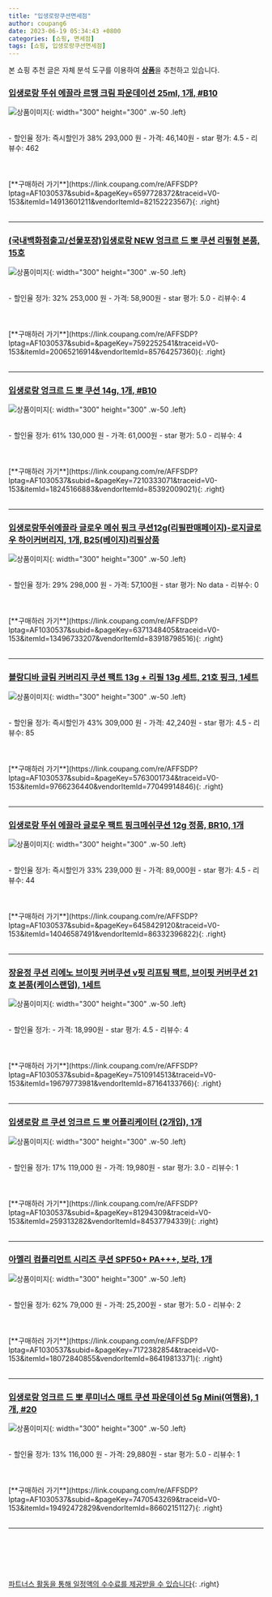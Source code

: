 ```yaml
---
title: "입생로랑쿠션면세점"
author: coupang6
date: 2023-06-19 05:34:43 +0800
categories: [쇼핑, 면세점]
tags: [쇼핑, 입생로랑쿠션면세점]
---
```


본 쇼핑 추천 글은 자체 분석 도구를 이용하여 [**상품**](https://link.coupang.com/a/bao1ui)을 추천하고 있습니다.

### [입생로랑 뚜쉬 에끌라 르땡 크림 파운데이션 25ml, 1개, #B10](https://link.coupang.com/re/AFFSDP?lptag=AF1030537&subid=&pageKey=6597728372&traceid=V0-153&itemId=14913601211&vendorItemId=82152223567)

![상품이미지](https://thumbnail9.coupangcdn.com/thumbnails/remote/230x230ex/image/vendor_inventory/7340/8f5fc12c5809e6778259b88c5134a26c71d176efe865393e20fc7f933a3a.png){: width="300" height="300" .w-50 .left}


<br>
- 할인율 정가: 즉시할인가 38%  293,000   원
- 가격: 46,140원
- star 평가: 4.5
- 리뷰수: 462
<br>
<br>
<br>
<br>
[**구매하러 가기**](https://link.coupang.com/re/AFFSDP?lptag=AF1030537&subid=&pageKey=6597728372&traceid=V0-153&itemId=14913601211&vendorItemId=82152223567){: .right}
<br>
<br>

---

### [(국내백화점출고/선물포장)입생로랑 NEW 엉크르 드 뽀 쿠션 리필형 본품, 15호](https://link.coupang.com/re/AFFSDP?lptag=AF1030537&subid=&pageKey=7592252541&traceid=V0-153&itemId=20065216914&vendorItemId=85764257360)

![상품이미지](https://thumbnail7.coupangcdn.com/thumbnails/remote/230x230ex/image/vendor_inventory/65a6/b75e23ab6042c368687ab85b4916d39d80ec781699e0af97f71a973ed6dc.jpg){: width="300" height="300" .w-50 .left}


<br>
- 할인율 정가: 32%  253,000   원
- 가격: 58,900원
- star 평가: 5.0
- 리뷰수: 4
<br>
<br>
<br>
<br>
[**구매하러 가기**](https://link.coupang.com/re/AFFSDP?lptag=AF1030537&subid=&pageKey=7592252541&traceid=V0-153&itemId=20065216914&vendorItemId=85764257360){: .right}
<br>
<br>

---

### [입생로랑 엉크르 드 뽀 쿠션 14g, 1개, #B10](https://link.coupang.com/re/AFFSDP?lptag=AF1030537&subid=&pageKey=7210333071&traceid=V0-153&itemId=18245166883&vendorItemId=85392009021)

![상품이미지](https://thumbnail7.coupangcdn.com/thumbnails/remote/230x230ex/image/vendor_inventory/7dc4/4bb8bdfc4dce8e4440dbeb04ccc22a7d3a7f4f566b1fd35159db558e0235.jpg){: width="300" height="300" .w-50 .left}


<br>
- 할인율 정가: 61%  130,000   원
- 가격: 61,000원
- star 평가: 5.0
- 리뷰수: 4
<br>
<br>
<br>
<br>
[**구매하러 가기**](https://link.coupang.com/re/AFFSDP?lptag=AF1030537&subid=&pageKey=7210333071&traceid=V0-153&itemId=18245166883&vendorItemId=85392009021){: .right}
<br>
<br>

---

### [입생로랑뚜쉬에끌라 글로우 메쉬 핑크 쿠션12g(리필판매페이지)-로지글로우 하이커버리지, 1개, B25(베이지)리필상품](https://link.coupang.com/re/AFFSDP?lptag=AF1030537&subid=&pageKey=6371348405&traceid=V0-153&itemId=13496733207&vendorItemId=83918798516)

![상품이미지](https://thumbnail10.coupangcdn.com/thumbnails/remote/230x230ex/image/vendor_inventory/3ccd/54bd5cd98311ac081323ea3ee70f4db1c4d3716bb43a5a423c34faa69fa0.JPG){: width="300" height="300" .w-50 .left}


<br>
- 할인율 정가: 29%  298,000   원
- 가격: 57,100원
- star 평가: No data
- 리뷰수: 0
<br>
<br>
<br>
<br>
[**구매하러 가기**](https://link.coupang.com/re/AFFSDP?lptag=AF1030537&subid=&pageKey=6371348405&traceid=V0-153&itemId=13496733207&vendorItemId=83918798516){: .right}
<br>
<br>

---

### [블랑디바 글림 커버리지 쿠션 팩트 13g + 리필 13g 세트, 21호 핑크, 1세트](https://link.coupang.com/re/AFFSDP?lptag=AF1030537&subid=&pageKey=5763001734&traceid=V0-153&itemId=9766236440&vendorItemId=77049914846)

![상품이미지](https://thumbnail7.coupangcdn.com/thumbnails/remote/230x230ex/image/rs_quotation_api/nud6imj4/bb14b34e246b4e739a5704a5bc407717.jpg){: width="300" height="300" .w-50 .left}


<br>
- 할인율 정가: 즉시할인가 43%  309,000   원
- 가격: 42,240원
- star 평가: 4.5
- 리뷰수: 85
<br>
<br>
<br>
<br>
[**구매하러 가기**](https://link.coupang.com/re/AFFSDP?lptag=AF1030537&subid=&pageKey=5763001734&traceid=V0-153&itemId=9766236440&vendorItemId=77049914846){: .right}
<br>
<br>

---

### [입생로랑 뚜쉬 에끌라 글로우 팩트 핑크메쉬쿠션 12g 정품, BR10, 1개](https://link.coupang.com/re/AFFSDP?lptag=AF1030537&subid=&pageKey=6458429120&traceid=V0-153&itemId=14046587491&vendorItemId=86332396822)

![상품이미지](https://thumbnail10.coupangcdn.com/thumbnails/remote/230x230ex/image/vendor_inventory/f458/f5ba56f5ba5d008201e76f3361edcdf12065df07cc812df68b9da6176047.jpg){: width="300" height="300" .w-50 .left}


<br>
- 할인율 정가: 즉시할인가 33%  239,000   원
- 가격: 89,000원
- star 평가: 4.5
- 리뷰수: 44
<br>
<br>
<br>
<br>
[**구매하러 가기**](https://link.coupang.com/re/AFFSDP?lptag=AF1030537&subid=&pageKey=6458429120&traceid=V0-153&itemId=14046587491&vendorItemId=86332396822){: .right}
<br>
<br>

---

### [장윤정 쿠션 리에노 브이핏 커버쿠션 v핏 리프팅 팩트, 브이핏 커버쿠션 21호 본품(케이스랜덤), 1세트](https://link.coupang.com/re/AFFSDP?lptag=AF1030537&subid=&pageKey=7510914513&traceid=V0-153&itemId=19679773981&vendorItemId=87164133766)

![상품이미지](https://thumbnail7.coupangcdn.com/thumbnails/remote/230x230ex/image/vendor_inventory/9cf0/17b6f4ad40930a78f4b09e0070317118111ff4577f6105ffb79de6c96fe3.jpg){: width="300" height="300" .w-50 .left}


<br>
- 할인율 정가: 
- 가격: 18,990원
- star 평가: 4.5
- 리뷰수: 4
<br>
<br>
<br>
<br>
[**구매하러 가기**](https://link.coupang.com/re/AFFSDP?lptag=AF1030537&subid=&pageKey=7510914513&traceid=V0-153&itemId=19679773981&vendorItemId=87164133766){: .right}
<br>
<br>

---

### [입생로랑 르 쿠션 엉크르 드 뽀 어플리케이터 (2개입), 1개](https://link.coupang.com/re/AFFSDP?lptag=AF1030537&subid=&pageKey=81294309&traceid=V0-153&itemId=259313282&vendorItemId=84537794339)

![상품이미지](https://thumbnail10.coupangcdn.com/thumbnails/remote/230x230ex/image/vendor_inventory/5ef7/1247b0b06783e34225de57b58f7e6396b10e9554ac8c230d73a33727f5fd.jpeg){: width="300" height="300" .w-50 .left}


<br>
- 할인율 정가: 17%  119,000   원
- 가격: 19,980원
- star 평가: 3.0
- 리뷰수: 1
<br>
<br>
<br>
<br>
[**구매하러 가기**](https://link.coupang.com/re/AFFSDP?lptag=AF1030537&subid=&pageKey=81294309&traceid=V0-153&itemId=259313282&vendorItemId=84537794339){: .right}
<br>
<br>

---

### [아멜리 컴플리먼트 시리즈 쿠션 SPF50+ PA+++, 보라, 1개](https://link.coupang.com/re/AFFSDP?lptag=AF1030537&subid=&pageKey=7172382854&traceid=V0-153&itemId=18072840855&vendorItemId=86419813371)

![상품이미지](https://thumbnail8.coupangcdn.com/thumbnails/remote/230x230ex/image/retail/images/674785597799464-afba5c46-bef9-4147-bf42-ceabbfd5074a.jpg){: width="300" height="300" .w-50 .left}


<br>
- 할인율 정가: 62%  79,000   원
- 가격: 25,200원
- star 평가: 5.0
- 리뷰수: 2
<br>
<br>
<br>
<br>
[**구매하러 가기**](https://link.coupang.com/re/AFFSDP?lptag=AF1030537&subid=&pageKey=7172382854&traceid=V0-153&itemId=18072840855&vendorItemId=86419813371){: .right}
<br>
<br>

---

### [입생로랑 엉크르 드 뽀 루미너스 매트 쿠션 파운데이션 5g Mini(여행용), 1개, #20](https://link.coupang.com/re/AFFSDP?lptag=AF1030537&subid=&pageKey=7470543269&traceid=V0-153&itemId=19492472829&vendorItemId=86602151127)

![상품이미지](https://thumbnail8.coupangcdn.com/thumbnails/remote/230x230ex/image/vendor_inventory/be97/4310684944936ebec8e082cae3bb8aa73c51c62b279fce6a78bf48688334.jpg){: width="300" height="300" .w-50 .left}


<br>
- 할인율 정가: 13%  116,000   원
- 가격: 29,880원
- star 평가: 5.0
- 리뷰수: 1
<br>
<br>
<br>
<br>
[**구매하러 가기**](https://link.coupang.com/re/AFFSDP?lptag=AF1030537&subid=&pageKey=7470543269&traceid=V0-153&itemId=19492472829&vendorItemId=86602151127){: .right}
<br>
<br>

---
<br><br><br><br><br> [파트너스 활동을 통해 일정액의 수수료를 제공받을 수 있습니다](https://link.coupang.com/a/bao1ui){: .right}